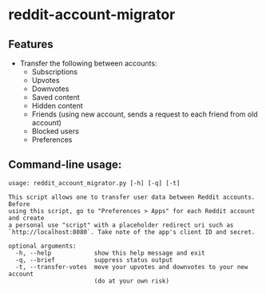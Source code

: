 # reddit-account-migrator

## Features

- Transfer the following between accounts:
  - Subscriptions
  - Upvotes
  - Downvotes
  - Saved content
  - Hidden content
  - Friends (using new account, sends a request to each friend from old account)
  - Blocked users
  - Preferences

## Command-line usage:

```
usage: reddit_account_migrator.py [-h] [-q] [-t]

This script allows one to transfer user data between Reddit accounts. Before
using this script, go to "Preferences > Apps" for each Reddit account and create
a personal use "script" with a placeholder redirect uri such as
`http://localhost:8080`. Take note of the app's client ID and secret.

optional arguments:
  -h, --help            show this help message and exit
  -q, --brief           suppress status output
  -t, --transfer-votes  move your upvotes and downvotes to your new account
                        (do at your own risk)
```

